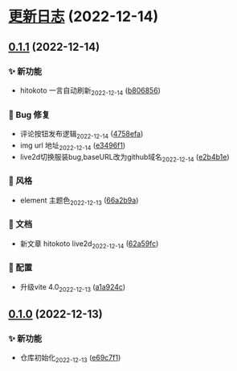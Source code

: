 # [更新日志](https://github.com/tomiaa12/kyx/compare/0.1.1...更新日志) (2022-12-14)



## [0.1.1](https://github.com/tomiaa12/kyx/compare/0.1.0...0.1.1) (2022-12-14)


### ✨ 新功能

* hitokoto 一言自动刷新<sub style="color: var(--vp-c-gray)">2022-12-14</sub> ([b806856](https://github.com/tomiaa12/kyx/commit/b806856bcc795311b253e69c47b12c20c681c938))


### 🐛 Bug 修复

* 评论按钮发布逻辑<sub style="color: var(--vp-c-gray)">2022-12-14</sub> ([4758efa](https://github.com/tomiaa12/kyx/commit/4758efa47ae5d102ab7e60eaa1c2b3fa1be1e9a5))
* img url 地址<sub style="color: var(--vp-c-gray)">2022-12-14</sub> ([e3496f1](https://github.com/tomiaa12/kyx/commit/e3496f1db7129aa2cbcf5cde5afba3281c48d2f7))
* live2d切换服装bug,baseURL改为github域名<sub style="color: var(--vp-c-gray)">2022-12-14</sub> ([e2b4b1e](https://github.com/tomiaa12/kyx/commit/e2b4b1ef2e3d4b4dc0881dc819facaaa36df2bf7))


### 💄 风格

* element 主题色<sub style="color: var(--vp-c-gray)">2022-12-13</sub> ([66a2b9a](https://github.com/tomiaa12/kyx/commit/66a2b9a4a29f1cfa4b9a1134f3b3a776936798f5))


### 📝 文档

* 新文章 hitokoto live2d<sub style="color: var(--vp-c-gray)">2022-12-14</sub> ([62a59fc](https://github.com/tomiaa12/kyx/commit/62a59fc090125a50c17e75f794cc091e299edac6))


### 🔧 配置

* 升级vite 4.0<sub style="color: var(--vp-c-gray)">2022-12-13</sub> ([a1a924c](https://github.com/tomiaa12/kyx/commit/a1a924cd7be9041c29b4ca3601a8ef031417a58d))



## [0.1.0](https://github.com/tomiaa12/kyx/compare/e69c7f1a33a28ae44846ca1103ac3496ac18e9c9...0.1.0) (2022-12-13)


### ✨ 新功能

* 仓库初始化<sub style="color: var(--vp-c-gray)">2022-12-13</sub> ([e69c7f1](https://github.com/tomiaa12/kyx/commit/e69c7f1a33a28ae44846ca1103ac3496ac18e9c9))



